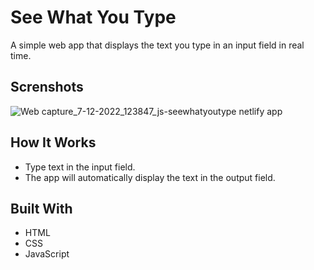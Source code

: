 # See What You Type
A simple web app that displays the text you type in an input field in real time.

## Screnshots
![Web capture_7-12-2022_123847_js-seewhatyoutype netlify app](https://user-images.githubusercontent.com/110158807/206831833-f5e760ba-037b-47d1-bd28-b5ef2abe7f5a.jpeg)

## How It Works
- Type text in the input field.
- The app will automatically display the text in the output field.
## Built With
- HTML
- CSS
- JavaScript
